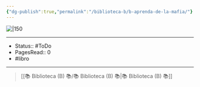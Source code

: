 ```yaml
---
{"dg-publish":true,"permalink":"/biblioteca-b/b-aprenda-de-la-mafia/"}
---
```


![|150](http://books.google.com/books/content?id=fLYvLuwqhRQC&printsec=frontcover&img=1&zoom=1&edge=curl&source=gbs_api)

---

- Status:: #ToDo 
- PagesRead:: 0 
- #libro 

---

> [[📚 Biblioteca (B) 📚/📚 Biblioteca (B) 📚\|📚 Biblioteca (B) 📚]]